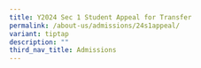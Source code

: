 ```yaml
---
title: Y2024 Sec 1 Student Appeal for Transfer
permalink: /about-us/admissions/24s1appeal/
variant: tiptap
description: ""
third_nav_title: Admissions
---
```

